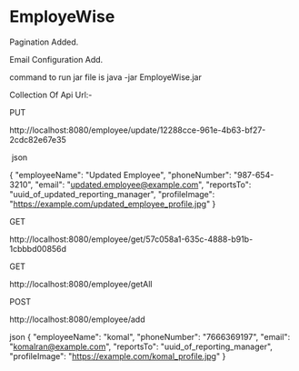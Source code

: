 # EmployeWise

Pagination Added.


Email Configuration Add.


command to run jar file is java -jar EmployeWise.jar


Collection Of Api Url:-


PUT


http://localhost:8080/employee/update/12288cce-961e-4b63-bf27-2cdc82e67e35


﻿
json


{
  "employeeName": "Updated Employee",
  "phoneNumber": "987-654-3210",
  "email": "updated.employee@example.com",
  "reportsTo": "uuid_of_updated_reporting_manager",
  "profileImage": "https://example.com/updated_employee_profile.jpg"
}

GET


http://localhost:8080/employee/get/57c058a1-635c-4888-b91b-1cbbbd00856d

GET


http://localhost:8080/employee/getAll



POST


http://localhost:8080/employee/add



json
{
    "employeeName": "komal",
    "phoneNumber": "7666369197",
    "email": "komalran@example.com",
    "reportsTo": "uuid_of_reporting_manager",
    "profileImage": "https://example.com/komal_profile.jpg"
}
